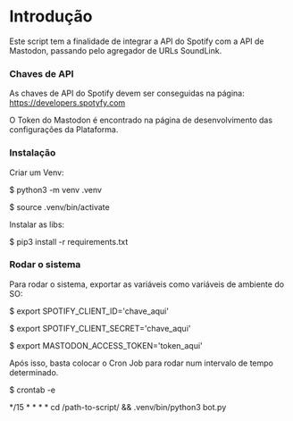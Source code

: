 # Introdução

Este script tem a finalidade de integrar a API do Spotify com a API de Mastodon, passando pelo agregador de URLs SoundLink.

### Chaves de API

As chaves de API do Spotify devem ser conseguidas na página: https://developers.spotyfy.com

O Token do Mastodon é encontrado na página de desenvolvimento das configurações da Plataforma.

### Instalação

Criar um Venv:

$ python3 -m venv .venv

$ source .venv/bin/activate

Instalar as libs:

$ pip3 install -r requirements.txt

### Rodar o sistema

Para rodar o sistema, exportar as variáveis como variáveis de ambiente do SO:

$ export SPOTIFY_CLIENT_ID='chave_aqui'

$ export SPOTIFY_CLIENT_SECRET='chave_aqui'

$ export MASTODON_ACCESS_TOKEN='token_aqui'

Após isso, basta colocar o Cron Job para rodar num intervalo de tempo determinado.

$ crontab -e

*/15 * * * * cd /path-to-script/ && .venv/bin/python3 bot.py




